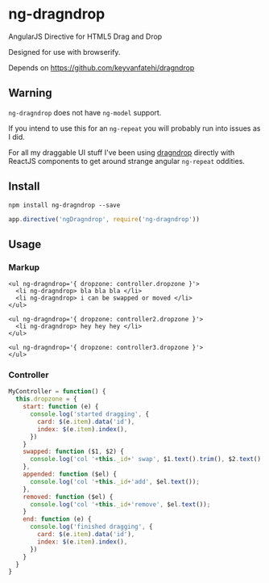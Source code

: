 ng-dragndrop
===================

AngularJS Directive for HTML5 Drag and Drop

Designed for use with browserify.

Depends on https://github.com/keyvanfatehi/dragndrop

## Warning

`ng-dragndrop` does not have `ng-model` support.

If you intend to use this for an `ng-repeat` you will probably run into issues as I did.

For all my draggable UI stuff I've been using [dragndrop](https://github.com/keyvanfatehi/dragndrop) directly with ReactJS components to get around strange angular `ng-repeat` oddities.


## Install

`npm install ng-dragndrop --save`

```js
app.directive('ngDragndrop', require('ng-dragndrop'))
```

## Usage

### Markup

```
<ul ng-dragndrop='{ dropzone: controller.dropzone }'>
  <li ng-dragndrop> bla bla bla </li>
  <li ng-dragndrop> i can be swapped or moved </li>
</ul>

<ul ng-dragndrop='{ dropzone: controller2.dropzone }'>
  <li ng-dragndrop> hey hey hey </li>
</ul>

<ul ng-dragndrop='{ dropzone: controller3.dropzone }'>
</ul>
```

### Controller

```js
MyController = function() {
  this.dropzone = {
    start: function (e) {
      console.log('started dragging', {
        card: $(e.item).data('id'),
        index: $(e.item).index(),
      })
    }
    swapped: function ($1, $2) {
      console.log('col '+this._id+' swap', $1.text().trim(), $2.text().trim());
    },
    appended: function ($el) {
      console.log('col '+this._id+'add', $el.text());
    },
    removed: function ($el) {
      console.log('col '+this._id+'remove', $el.text());
    }
    end: function (e) {
      console.log('finished dragging', {
        card: $(e.item).data('id'),
        index: $(e.item).index(),
      })
    }
  }
}
```
